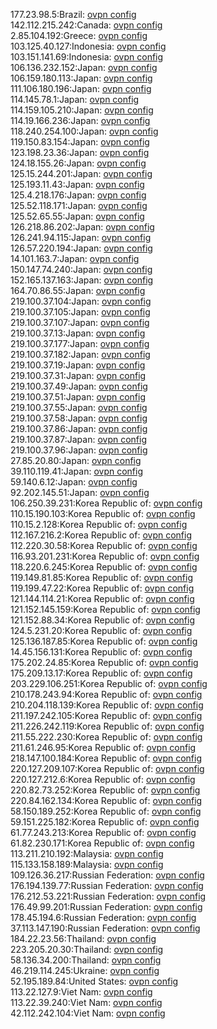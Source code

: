 177.23.98.5:Brazil: [ovpn config](vpn/177_23_98_5.ovpn)  
142.112.215.242:Canada: [ovpn config](vpn/142_112_215_242.ovpn)  
2.85.104.192:Greece: [ovpn config](vpn/2_85_104_192.ovpn)  
103.125.40.127:Indonesia: [ovpn config](vpn/103_125_40_127.ovpn)  
103.151.141.69:Indonesia: [ovpn config](vpn/103_151_141_69.ovpn)  
106.136.232.152:Japan: [ovpn config](vpn/106_136_232_152.ovpn)  
106.159.180.113:Japan: [ovpn config](vpn/106_159_180_113.ovpn)  
111.106.180.196:Japan: [ovpn config](vpn/111_106_180_196.ovpn)  
114.145.78.1:Japan: [ovpn config](vpn/114_145_78_1.ovpn)  
114.159.105.210:Japan: [ovpn config](vpn/114_159_105_210.ovpn)  
114.19.166.236:Japan: [ovpn config](vpn/114_19_166_236.ovpn)  
118.240.254.100:Japan: [ovpn config](vpn/118_240_254_100.ovpn)  
119.150.83.154:Japan: [ovpn config](vpn/119_150_83_154.ovpn)  
123.198.23.36:Japan: [ovpn config](vpn/123_198_23_36.ovpn)  
124.18.155.26:Japan: [ovpn config](vpn/124_18_155_26.ovpn)  
125.15.244.201:Japan: [ovpn config](vpn/125_15_244_201.ovpn)  
125.193.11.43:Japan: [ovpn config](vpn/125_193_11_43.ovpn)  
125.4.218.176:Japan: [ovpn config](vpn/125_4_218_176.ovpn)  
125.52.118.171:Japan: [ovpn config](vpn/125_52_118_171.ovpn)  
125.52.65.55:Japan: [ovpn config](vpn/125_52_65_55.ovpn)  
126.218.86.202:Japan: [ovpn config](vpn/126_218_86_202.ovpn)  
126.241.94.115:Japan: [ovpn config](vpn/126_241_94_115.ovpn)  
126.57.220.194:Japan: [ovpn config](vpn/126_57_220_194.ovpn)  
14.101.163.7:Japan: [ovpn config](vpn/14_101_163_7.ovpn)  
150.147.74.240:Japan: [ovpn config](vpn/150_147_74_240.ovpn)  
152.165.137.163:Japan: [ovpn config](vpn/152_165_137_163.ovpn)  
164.70.86.55:Japan: [ovpn config](vpn/164_70_86_55.ovpn)  
219.100.37.104:Japan: [ovpn config](vpn/219_100_37_104.ovpn)  
219.100.37.105:Japan: [ovpn config](vpn/219_100_37_105.ovpn)  
219.100.37.107:Japan: [ovpn config](vpn/219_100_37_107.ovpn)  
219.100.37.13:Japan: [ovpn config](vpn/219_100_37_13.ovpn)  
219.100.37.177:Japan: [ovpn config](vpn/219_100_37_177.ovpn)  
219.100.37.182:Japan: [ovpn config](vpn/219_100_37_182.ovpn)  
219.100.37.19:Japan: [ovpn config](vpn/219_100_37_19.ovpn)  
219.100.37.31:Japan: [ovpn config](vpn/219_100_37_31.ovpn)  
219.100.37.49:Japan: [ovpn config](vpn/219_100_37_49.ovpn)  
219.100.37.51:Japan: [ovpn config](vpn/219_100_37_51.ovpn)  
219.100.37.55:Japan: [ovpn config](vpn/219_100_37_55.ovpn)  
219.100.37.58:Japan: [ovpn config](vpn/219_100_37_58.ovpn)  
219.100.37.86:Japan: [ovpn config](vpn/219_100_37_86.ovpn)  
219.100.37.87:Japan: [ovpn config](vpn/219_100_37_87.ovpn)  
219.100.37.96:Japan: [ovpn config](vpn/219_100_37_96.ovpn)  
27.85.20.80:Japan: [ovpn config](vpn/27_85_20_80.ovpn)  
39.110.119.41:Japan: [ovpn config](vpn/39_110_119_41.ovpn)  
59.140.6.12:Japan: [ovpn config](vpn/59_140_6_12.ovpn)  
92.202.145.51:Japan: [ovpn config](vpn/92_202_145_51.ovpn)  
106.250.39.231:Korea Republic of: [ovpn config](vpn/106_250_39_231.ovpn)  
110.15.190.103:Korea Republic of: [ovpn config](vpn/110_15_190_103.ovpn)  
110.15.2.128:Korea Republic of: [ovpn config](vpn/110_15_2_128.ovpn)  
112.167.216.2:Korea Republic of: [ovpn config](vpn/112_167_216_2.ovpn)  
112.220.30.58:Korea Republic of: [ovpn config](vpn/112_220_30_58.ovpn)  
116.93.201.231:Korea Republic of: [ovpn config](vpn/116_93_201_231.ovpn)  
118.220.6.245:Korea Republic of: [ovpn config](vpn/118_220_6_245.ovpn)  
119.149.81.85:Korea Republic of: [ovpn config](vpn/119_149_81_85.ovpn)  
119.199.47.22:Korea Republic of: [ovpn config](vpn/119_199_47_22.ovpn)  
121.144.114.21:Korea Republic of: [ovpn config](vpn/121_144_114_21.ovpn)  
121.152.145.159:Korea Republic of: [ovpn config](vpn/121_152_145_159.ovpn)  
121.152.88.34:Korea Republic of: [ovpn config](vpn/121_152_88_34.ovpn)  
124.5.231.20:Korea Republic of: [ovpn config](vpn/124_5_231_20.ovpn)  
125.136.187.85:Korea Republic of: [ovpn config](vpn/125_136_187_85.ovpn)  
14.45.156.131:Korea Republic of: [ovpn config](vpn/14_45_156_131.ovpn)  
175.202.24.85:Korea Republic of: [ovpn config](vpn/175_202_24_85.ovpn)  
175.209.13.17:Korea Republic of: [ovpn config](vpn/175_209_13_17.ovpn)  
203.229.106.251:Korea Republic of: [ovpn config](vpn/203_229_106_251.ovpn)  
210.178.243.94:Korea Republic of: [ovpn config](vpn/210_178_243_94.ovpn)  
210.204.118.139:Korea Republic of: [ovpn config](vpn/210_204_118_139.ovpn)  
211.197.242.105:Korea Republic of: [ovpn config](vpn/211_197_242_105.ovpn)  
211.226.242.119:Korea Republic of: [ovpn config](vpn/211_226_242_119.ovpn)  
211.55.222.230:Korea Republic of: [ovpn config](vpn/211_55_222_230.ovpn)  
211.61.246.95:Korea Republic of: [ovpn config](vpn/211_61_246_95.ovpn)  
218.147.100.184:Korea Republic of: [ovpn config](vpn/218_147_100_184.ovpn)  
220.127.209.107:Korea Republic of: [ovpn config](vpn/220_127_209_107.ovpn)  
220.127.212.6:Korea Republic of: [ovpn config](vpn/220_127_212_6.ovpn)  
220.82.73.252:Korea Republic of: [ovpn config](vpn/220_82_73_252.ovpn)  
220.84.162.134:Korea Republic of: [ovpn config](vpn/220_84_162_134.ovpn)  
58.150.189.252:Korea Republic of: [ovpn config](vpn/58_150_189_252.ovpn)  
59.151.225.182:Korea Republic of: [ovpn config](vpn/59_151_225_182.ovpn)  
61.77.243.213:Korea Republic of: [ovpn config](vpn/61_77_243_213.ovpn)  
61.82.230.171:Korea Republic of: [ovpn config](vpn/61_82_230_171.ovpn)  
113.211.210.192:Malaysia: [ovpn config](vpn/113_211_210_192.ovpn)  
115.133.158.189:Malaysia: [ovpn config](vpn/115_133_158_189.ovpn)  
109.126.36.217:Russian Federation: [ovpn config](vpn/109_126_36_217.ovpn)  
176.194.139.77:Russian Federation: [ovpn config](vpn/176_194_139_77.ovpn)  
176.212.53.221:Russian Federation: [ovpn config](vpn/176_212_53_221.ovpn)  
176.49.99.201:Russian Federation: [ovpn config](vpn/176_49_99_201.ovpn)  
178.45.194.6:Russian Federation: [ovpn config](vpn/178_45_194_6.ovpn)  
37.113.147.190:Russian Federation: [ovpn config](vpn/37_113_147_190.ovpn)  
184.22.23.56:Thailand: [ovpn config](vpn/184_22_23_56.ovpn)  
223.205.20.30:Thailand: [ovpn config](vpn/223_205_20_30.ovpn)  
58.136.34.200:Thailand: [ovpn config](vpn/58_136_34_200.ovpn)  
46.219.114.245:Ukraine: [ovpn config](vpn/46_219_114_245.ovpn)  
52.195.189.84:United States: [ovpn config](vpn/52_195_189_84.ovpn)  
113.22.127.9:Viet Nam: [ovpn config](vpn/113_22_127_9.ovpn)  
113.22.39.240:Viet Nam: [ovpn config](vpn/113_22_39_240.ovpn)  
42.112.242.104:Viet Nam: [ovpn config](vpn/42_112_242_104.ovpn)  
